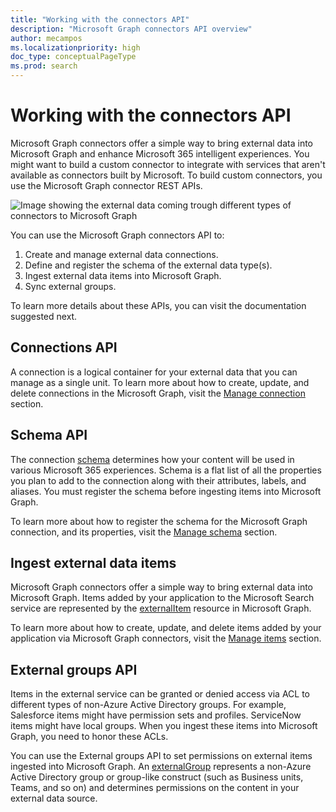 ```yaml
---
title: "Working with the connectors API"
description: "Microsoft Graph connectors API overview"
author: mecampos
ms.localizationpriority: high
doc_type: conceptualPageType
ms.prod: search
---
```


# Working with the connectors API

Microsoft Graph connectors offer a simple way to bring external data into Microsoft Graph and enhance Microsoft 365 intelligent experiences. You might want to build a custom connector to integrate with services that aren't available as connectors built by Microsoft. To build custom connectors, you use the Microsoft Graph connector REST APIs.

![Image showing the external data coming trough different types of connectors to Microsoft Graph](./images/connectors-images/api-overview.png)

You can use the Microsoft Graph connectors API to:

1. Create and manage external data connections.
2. Define and register the schema of the external data type(s).
3. Ingest external data items into Microsoft Graph.
4. Sync external groups.

To learn more details about these APIs, you can visit the documentation suggested next.

## Connections API

A connection is a logical container for your external data that you can manage as a single unit.
To learn more about how to create, update, and delete connections in the Microsoft Graph, visit the [Manage connection](connecting-external-content-manage-connections.md) section.

## Schema API

The connection [schema](/graph/api/resources/schema?view=graph-rest-beta&amp;preserve-view=true) determines how your content will be used in various Microsoft 365 experiences. Schema is a flat list of all the properties you plan to add to the connection along with their attributes, labels, and aliases. You must register the schema before ingesting items into Microsoft Graph.

To learn more about how to register the schema for the Microsoft Graph connection, and its properties, visit the [Manage schema](connecting-external-content-manage-schema.md) section.

## Ingest external data items

Microsoft Graph connectors offer a simple way to bring external data into Microsoft Graph. Items added by your application to the Microsoft Search service are represented by the [externalItem](/graph/api/resources/externalitem?view=graph-rest-beta&preserve-view=true) resource in Microsoft Graph.

To learn more about how to create, update, and delete items added by your application via Microsoft Graph connectors, visit the [Manage items](connecting-external-content-manage-items.md) section.

## External groups API

Items in the external service can be granted or denied access via ACL to different types of non-Azure Active Directory groups. For example, Salesforce items might have permission sets and profiles. ServiceNow items might have local groups. When you ingest these items into Microsoft Graph, you need to honor these ACLs.

You can use the External groups API to set permissions on external items ingested into Microsoft Graph. An [externalGroup](/graph/api/externalgroup-post-members?view=graph-rest-beta&amp;preserve-view=true) represents a non-Azure Active Directory group or group-like construct (such as Business units, Teams, and so on) and determines permissions on the content in your external data source.
